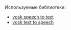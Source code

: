 Используемые библиотеки:
* [vosk speech to text](https://alphacephei.com/vosk/models)
* [vosk text to speech](https://github.com/alphacep/vosk-tts)
